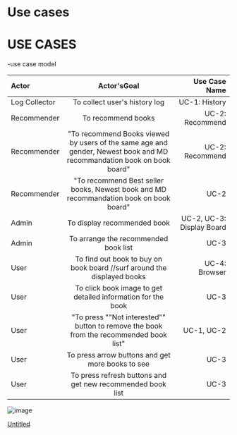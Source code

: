 # Use cases

# USE CASES

-use case model

| Actor |	Actor'sGoal |	Use Case Name |
|:---|:---:|---:|
Log Collector	| To collect user's history log		| UC-1: History|
Recommender		| To recommend books	| 	UC-2: Recommend |
Recommender		| "To recommend Books viewed by users of the same age and gender, Newest book and MD recommandation book on book board"		| UC-2: Recommend |
Recommender	| 	"To recommend Best seller books, Newest book and MD recommandation book on book board"		| UC-2 |
Admin		| To display recommended book		|  UC-2, UC-3: Display Board |
Admin		| To arrange the recommended book list		| UC-3	| 
User 		| To find out book to buy on book board //surf around the displayed books  	| 	UC-4: Browser	| 
User 		| To click book image to get detailed information for the book 		| UC-3	| 
User 		| "To press ""Not interested"" button to remove the book from the recommended book list"		| UC-1, UC-2	| 
User 		| To press arrow buttons and get more books to see		| UC-3	| 
User 		| To press refresh buttons and get new recommended book list		| UC-3	| 

![image](https://user-images.githubusercontent.com/49024958/114651468-fc282080-9d1e-11eb-85f9-9284f8cc9146.png)

[Untitled](https://www.notion.so/79808553268d49849a49128fb8bd8805)
